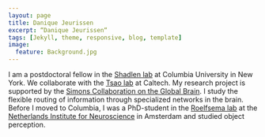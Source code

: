 ```yaml
---
layout: page
title: Danique Jeurissen
excerpt: “Danique Jeurissen“
tags: [Jekyll, theme, responsive, blog, template]
image:
  feature: Background.jpg
---
```


I am a postdoctoral fellow in the [Shadlen lab](https://www.shadlenlab.columbia.edu) at Columbia University in New York. We collaborate with the [Tsao lab](http://tsaolab.caltech.edu) at Caltech. My research project is supported by the [Simons Collaboration on the Global Brain](https://www.simonsfoundation.org/life-sciences/simons-collaboration-global-brain/). I study the flexible routing of information through specialized networks in the brain. Before I moved to Columbia, I was a PhD-student in the [Roelfsema lab](http://herseninstituut.nl/en/research/researchgroups/roelfsema-group/) at the [Netherlands Institute for Neuroscience](http://www.herseninstituut.nl/en/) in Amsterdam and studied object perception. 

